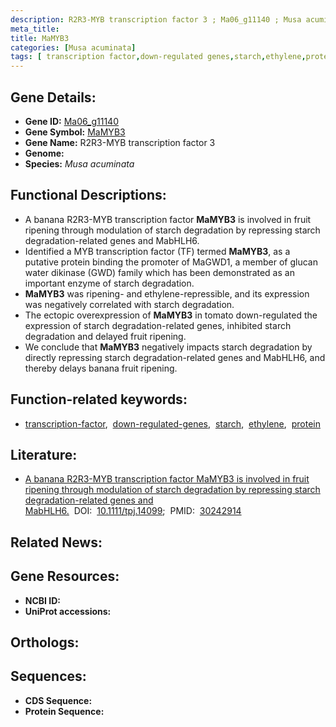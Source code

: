 ```yaml
---
description: R2R3-MYB transcription factor 3 ; Ma06_g11140 ; Musa acuminata
meta_title:
title: MaMYB3
categories: [Musa acuminata]
tags: [ transcription factor,down-regulated genes,starch,ethylene,protein ]
---
```


## Gene Details:
- **Gene ID:** [Ma06_g11140]()
- **Gene Symbol:** <u>MaMYB3</u>
- **Gene Name:** R2R3-MYB transcription factor 3
- **Genome:** []()
- **Species:** *Musa acuminata*

## Functional Descriptions:
   - A banana R2R3-MYB transcription factor **MaMYB3** is involved in fruit ripening through modulation of starch degradation by repressing starch degradation-related genes and MabHLH6.
   - Identified a MYB transcription factor (TF) termed **MaMYB3**, as a putative protein binding the promoter of MaGWD1, a member of glucan water dikinase (GWD) family which has been demonstrated as an important enzyme of starch degradation.
   - **MaMYB3** was ripening- and ethylene-repressible, and its expression was negatively correlated with starch degradation. 
   - The ectopic overexpression of **MaMYB3** in tomato down-regulated the expression of starch degradation-related genes, inhibited starch degradation and delayed fruit ripening.
   - We conclude that **MaMYB3** negatively impacts starch degradation by directly repressing starch degradation-related genes and MabHLH6, and thereby delays banana fruit ripening. 

## Function-related keywords:
   - [transcription-factor](/tags/transcription-factor/),&nbsp;&nbsp;[down-regulated-genes](/tags/down-regulated-genes/),&nbsp;&nbsp;[starch](/tags/starch/),&nbsp;&nbsp;[ethylene](/tags/ethylene/),&nbsp;&nbsp;[protein](/tags/protein/)

## Literature:
   - [A banana R2R3-MYB transcription factor MaMYB3 is involved in fruit ripening through modulation of starch degradation by repressing starch degradation-related genes and MabHLH6.](https://doi.org/10.1111/tpj.14099)&nbsp;&nbsp;DOI:&nbsp;&nbsp;[10.1111/tpj.14099](https://doi.org/10.1111/tpj.14099);&nbsp;&nbsp;PMID:&nbsp;&nbsp;[30242914](https://pubmed.ncbi.nlm.nih.gov/30242914/)

## Related News:

## Gene Resources:
- **NCBI ID:**  [](https://www.ncbi.nlm.nih.gov/gene/?term=)
- **UniProt accessions:**  [](https://www.uniprot.org/uniprotkb//entry)

## Orthologs:

## Sequences:
- **CDS Sequence:**
- **Protein Sequence:**
